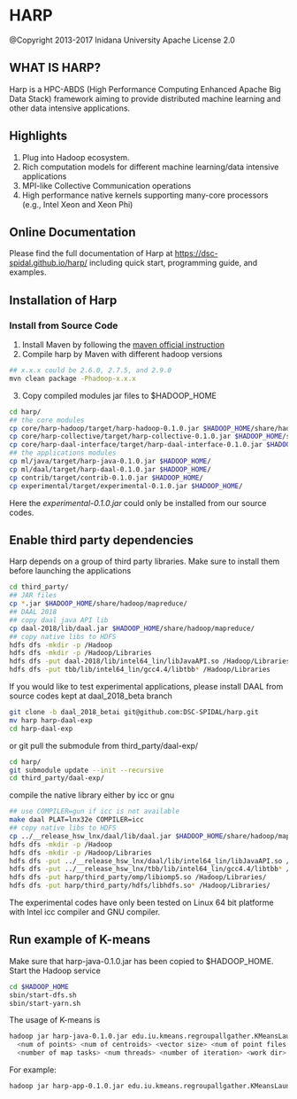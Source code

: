 # HARP

@Copyright 2013-2017 Inidana University
Apache License 2.0

## WHAT IS HARP?

Harp is a HPC-ABDS (High Performance Computing Enhanced Apache Big Data Stack) framework aiming to provide distributed 
machine learning and other data intensive applications. 

## Highlights

1. Plug into Hadoop ecosystem.
2. Rich computation models for different machine learning/data intensive applications
2. MPI-like Collective Communication operations 
4. High performance native kernels supporting many-core processors (e.g., Intel Xeon and Xeon Phi) 

## Online Documentation

Please find the full documentation of Harp at https://dsc-spidal.github.io/harp/ including quick start, programming guide, and 
examples.

## Installation of Harp 

### Install from Source Code

1. Install Maven by following the [maven official instruction](http://maven.apache.org/install.html)
2. Compile harp by Maven with different hadoop versions
```bash
## x.x.x could be 2.6.0, 2.7.5, and 2.9.0 
mvn clean package -Phadoop-x.x.x
```

3. Copy compiled modules jar files to $HADOOP_HOME 
```bash
cd harp/
## the core modules 
cp core/harp-hadoop/target/harp-hadoop-0.1.0.jar $HADOOP_HOME/share/hadoop/mapreduce/
cp core/harp-collective/target/harp-collective-0.1.0.jar $HADOOP_HOME/share/hadoop/mapreduce/
cp core/harp-daal-interface/target/harp-daal-interface-0.1.0.jar $HADOOP_HOME/share/hadoop/mapreduce/
## the applications modules 
cp ml/java/target/harp-java-0.1.0.jar $HADOOP_HOME/
cp ml/daal/target/harp-daal-0.1.0.jar $HADOOP_HOME/
cp contrib/target/contrib-0.1.0.jar $HADOOP_HOME/ 
cp experimental/target/experimental-0.1.0.jar $HADOOP_HOME/
```

Here the *experimental-0.1.0.jar* could only be installed from our source codes.

## Enable third party dependencies

Harp depends on a group of third party libraries. Make sure to install them before launching the applications

```bash
cd third_party/
## JAR files
cp *.jar $HADOOP_HOME/share/hadoop/mapreduce/
## DAAL 2018
## copy daal java API lib
cp daal-2018/lib/daal.jar $HADOOP_HOME/share/hadoop/mapreduce/
## copy native libs to HDFS
hdfs dfs -mkdir -p /Hadoop
hdfs dfs -mkdir -p /Hadoop/Libraries
hdfs dfs -put daal-2018/lib/intel64_lin/libJavaAPI.so /Hadoop/Libraries
hdfs dfs -put tbb/lib/intel64_lin/gcc4.4/libtbb* /Hadoop/Libraries
```

If you would like to test experimental applications, please install DAAL from source codes kept at daal_2018_beta branch 
```bash
git clone -b daal_2018_betai git@github.com:DSC-SPIDAL/harp.git
mv harp harp-daal-exp
cd harp-daal-exp
```

or git pull the submodule from third_party/daal-exp/
```bash
cd harp/
git submodule update --init --recursive
cd third_party/daal-exp/
```

compile the native library either by icc or gnu
```bash
## use COMPILER=gun if icc is not available
make daal PLAT=lnx32e COMPILER=icc
## copy native libs to HDFS 
cp ../__release_hsw_lnx/daal/lib/daal.jar $HADOOP_HOME/share/hadoop/mapreduce/
hdfs dfs -mkdir -p /Hadoop
hdfs dfs -mkdir -p /Hadoop/Libraries
hdfs dfs -put ../__release_hsw_lnx/daal/lib/intel64_lin/libJavaAPI.so /Hadoop/Libraries
hdfs dfs -put ../__release_hsw_lnx/tbb/lib/intel64_lin/gcc4.4/libtbb* /Hadoop/Libraries
hdfs dfs -put harp/third_party/omp/libiomp5.so /Hadoop/Libraries/
hdfs dfs -put harp/third_party/hdfs/libhdfs.so* /Hadoop/Libraries/
```

The experimental codes have only been tested on Linux 64 bit platforme with Intel icc compiler and GNU compiler.

## Run example of K-means

Make sure that harp-java-0.1.0.jar has been copied to $HADOOP_HOME.
Start the Hadoop service
```bash
cd $HADOOP_HOME
sbin/start-dfs.sh
sbin/start-yarn.sh
```

The usage of K-means is 
```bash
hadoop jar harp-java-0.1.0.jar edu.iu.kmeans.regroupallgather.KMeansLauncher
  <num of points> <num of centroids> <vector size> <num of point files per worker>
  <number of map tasks> <num threads> <number of iteration> <work dir> <local points dir>
```

For example:
```bash
hadoop jar harp-app-0.1.0.jar edu.iu.kmeans.regroupallgather.KMeansLauncher 1000 10 100 5 2 2 10 /kmeans /tmp/kmeans
```

